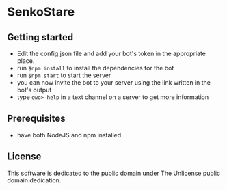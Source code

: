 # SenkoStare

## Getting started

* Edit the config.json file and add your bot's token in the appropriate place.
* run `$npm install` to install the dependencies for the bot
* run `$npm start` to start the server
* you can now invite the bot to your server using the link written in the bot's output
* type `owo> help` in a text channel on a server to get more information

## Prerequisites

* have both NodeJS and npm installed

## License

This software is dedicated to the public domain under The Unlicense public domain dedication.
